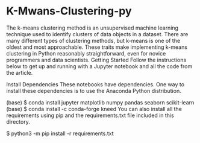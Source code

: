 # K-Mwans-Clustering-py
The k-means clustering method is an unsupervised machine learning technique used to identify clusters of data objects in a dataset. There are many different types of clustering methods, but k-means is one of the oldest and most approachable. These traits make implementing k-means clustering in Python reasonably straightforward, even for novice programmers and data scientists.
Getting Started
Follow the instructions below to get up and running with a Jupyter notebook and all the code from the article.

Install Dependencies
These notebooks have dependencies. One way to install these dependencies is to use the Anaconda Python distribution.

(base) $ conda install jupyter matplotlib numpy pandas seaborn scikit-learn
(base) $ conda install -c conda-forge kneed
You can also install all the requirements using pip and the requirements.txt file included in this directory.

$ python3 -m pip install -r requirements.txt
